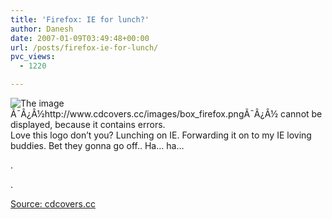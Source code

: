 ```yaml
---
title: 'Firefox: IE for lunch?'
author: Danesh
date: 2007-01-09T03:49:48+00:00
url: /posts/firefox-ie-for-lunch/
pvc_views:
  - 1220

---
```

<img src="http://www.cdcovers.cc/images/box_firefox.png" title="The image Ã¯Â¿Â½http://www.cdcovers.cc/images/box_firefox.pngÃ¯Â¿Â½ cannot be displayed, because it contains errors." alt="The image Ã¯Â¿Â½http://www.cdcovers.cc/images/box_firefox.pngÃ¯Â¿Â½ cannot be displayed, because it contains errors." align="left" />Love this logo don&#8217;t you? Lunching on IE. Forwarding it on to my IE loving buddies. Bet they gonna go off.. Ha&#8230; ha&#8230;

.

.

[Source: cdcovers.cc][1]

 [1]: http://www.cdcovers.cc